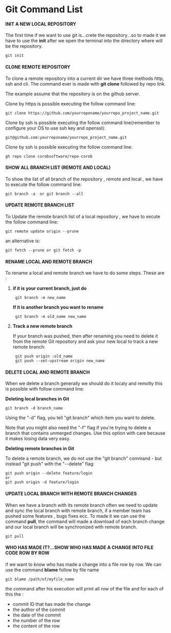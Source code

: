 # Git Command List 

#### INIT A NEW LOCAL REPOSITORY
The first time if we want to use git is...crete the repository...so to made it we have to use the **init** after we open the terminal into the directory where will be the repository.

    git init

    
#### CLONE REMOTE REPOSITORY
To clone a remote repository into a current dir we have three methods http, ssh and cli. The command ever is made with **git clone** followed by repo link.

The example assume that the repository is on the github server.

Clone by https is possible executing the follow command line:

    git clone https://github.com/yourreponame/yourrepo_project_name.git

Clone by ssh is possible executing the follow command line(remember to configure your OS to use ssh key and openssl):
    
    git@github.com:yourreponame/yourrepo_project_name.git
   
Clone by ssh is possible executing the follow command line:

    gh repo clone corobsoftware/repo-corob


#### SHOW ALL BRANCH LIST (REMOTE AND LOCAL)

To show the list of all branch of the repository , remote and local , we have to execute the follow command line:

    git branch -a  or git branch --all  

#### UPDATE REMOTE BRANCH LIST

To Update the remote branch list of a local repository , we have to excute the follow command line:

    git remote update origin --prune 

an alternative is:

    git fetch --prune or git fetch -p    

#### RENAME LOCAL AND REMOTE BRANCH

To rename a local and remote branch we have to do some steps. These are :

1. **if it is your current branch, just do**

        git branch -m new_name

    **If it is another branch you want to rename**

        git branch -m old_name new_name

2. **Track a new remote branch**

    If your branch was pushed, then after renaming you need to delete it from the remote Git repository and ask your new local to track a new remote branch:

        git push origin :old_name
        git push --set-upstream origin new_name

#### DELETE LOCAL AND REMOTE BRANCH

When we delete a branch generally we should do it localy and remotly this is possible with follow command line:

**Deleting local branches in Git**

    git branch -d branch_name

Using the "-d" flag, you tell "git branch" which item you want to delete.

Note that you might also need the "-f" flag if you're trying to delete a branch that contains unmerged changes. Use this option with care because it makes losing data very easy.


**Deleting remote branches in Git**  

To delete a remote branch, we do not use the "git branch" command - but instead "git push" with the "--delete" flag:

    git push origin --delete feature/login 
    or 
    git push origin -d feature/login

#### UPDATE LOCAL BRANCH WITH REMOTE BRANCH CHANGES

When we have a branch with its remote branch often we need to update and sync the local branch with remote branch, if a member team has pushed some features , bugs fixes ecc.
To made it we can use the command **pull**, the command will made a download of each branch change and our local branch will be synchronized with remote branch.

    git pull

#### WHO HAS MADE IT?...SHOW WHO HAS MADE A CHANGE INTO FILE CODE ROW BY ROW

if we want to know who has made a change into a file row by row. We can use the command **blame** follow by file name

    git blame /path/of/myfile_name

the command after his execution will print all row of the file and for each of this the :

- commit ID that has made the change
- the author of the commit
- the date of the commit
- the number of the row
- the content of the row






